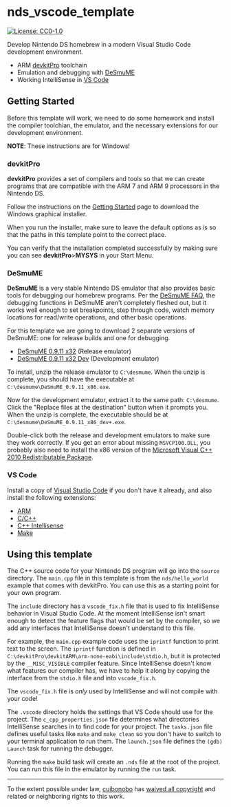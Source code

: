 # nds_vscode_template
[![License: CC0-1.0](https://img.shields.io/badge/License-CC0%201.0-lightgrey.svg)](http://creativecommons.org/publicdomain/zero/1.0/)

Develop Nintendo DS homebrew in a modern Visual Studio Code development environment.

  * ARM [devkitPro](https://devkitpro.org) toolchain
  * Emulation and debugging with [DeSmuME](https://desmume.org/)
  * Working IntelliSense in [VS Code](https://code.visualstudio.com/)

## Getting Started

Before this template will work, we need to do some homework and install the compiler toolchian, the emulator, and the necessary extensions for our development environment.

**NOTE**: These instructions are for Windows!

### devkitPro

**devkitPro** provides a set of compilers and tools so that we can create programs that are compatible with the ARM 7 and ARM 9 processors in the Nintendo DS.

Follow the instructions on the [Getting Started](https://devkitpro.org/wiki/Getting_Started) page to download the Windows graphical installer.

When you run the installer, make sure to leave the default options as is so that the paths in this template point to the correct place.

You can verify that the installation completed successfully by making sure you can see **devkitPro**>**MYSYS** in your Start Menu.

### DeSmuME

**DeSmuME** is a very stable Nintendo DS emulator that also provides basic tools for debugging our homebrew programs. Per the [DeSmuME FAQ](http://wiki.desmume.org/index.php?title=Faq#Does_the_GDB_stub_still_work.3F), the debugging functions in DeSmuME aren't completely fleshed out, but it works well enough to set breakpoints, step through code, watch memory locations for read/write operations, and other basic operations.

For this template we are going to download 2 separate versions of DeSmuME: one for release builds and one for debugging.

  * [DeSmuME 0.9.11 x32](http://sourceforge.net/projects/desmume/files/desmume/0.9.11/desmume-0.9.11-win32.zip/download) (Release emulator)
  * [DeSmuME 0.9.11 x32 Dev](https://sourceforge.net/projects/desmume/files/desmume/0.9.11/desmume-0.9.11-win32-dev.zip/download) (Development emulator)

To install, unzip the release emulator to `C:\desmume`. When the unzip is complete, you should have the executable at `C:\desmume\DeSmuME_0.9.11_x86.exe`.

Now for the development emulator, extract it to the same path: `C:\desmume`. Click the "Replace files at the destination" button when it prompts you. When the unzip is complete, the executable should be at `C:\desmume\DeSmuME_0.9.11_x86_dev+.exe`.

Double-click both the release and development emulators to make sure they work correctly. If you get an error about missing `MSVCP100.DLL`, you probably also need to install the x86 version of the [Microsoft Visual C++ 2010 Redistributable Package](http://www.microsoft.com/en-in/download/details.aspx?id=5555).

### VS Code

Install a copy of [Visual Studio Code](https://code.visualstudio.com/) if you don't have it already, and also install the following extensions:

  * [ARM](https://marketplace.visualstudio.com/items?itemName=dan-c-underwood.arm)
  * [C/C++](https://marketplace.visualstudio.com/items?itemName=ms-vscode.cpptools)
  * [C++ Intellisense](https://marketplace.visualstudio.com/items?itemName=austin.code-gnu-global)
  * [Make](https://marketplace.visualstudio.com/items?itemName=technosophos.vscode-make)

## Using this template

The C++ source code for your Nintendo DS program will go into the `source` directory. The `main.cpp` file in this template is from the `nds/hello_world` example that comes with devkitPro. You can use this as a starting point for your own program.

The `include` directory has a `vscode_fix.h` file that is used to fix IntelliSense behavior in Visual Studio Code. At the moment IntelliSense isn't smart enough to detect the feature flags that would be set by the compiler, so we add any interfaces that IntelliSense doesn't understand to this file.

For example, the `main.cpp` example code uses the `iprintf` function to print text to the screen. The `iprintf` function is defined in `C:\devkitPro\devkitARM\arm-none-eabi\include\stdio.h`, but it is protected by the `__MISC_VISIBLE` compiler feature. Since IntelliSense doesn't know what features our compiler has, we have to help it along by copying the interface from the `stdio.h` file and into `vscode_fix.h`.

The `vscode_fix.h` file is _only_ used by IntelliSense and will not compile with your code!

The `.vscode` directory holds the settings that VS Code should use for the project. The `c_cpp_properties.json` file determines what directories IntelliSense searches in to find code for your project. The `tasks.json` file defines useful tasks like `make` and `make clean` so you don't have to switch to your terminal application to run them. The `launch.json` file defines the `(gdb) Launch` task for running the debugger.

Running the `make` build task will create an `.nds` file at the root of the project. You can run this file in the emulator by running the `run` task.

---
To the extent possible under law, [cuibonobo](https://github.com/cuibonobo/) has [waived all copyright](https://creativecommons.org/publicdomain/zero/1.0/) and related or neighboring rights to this work.